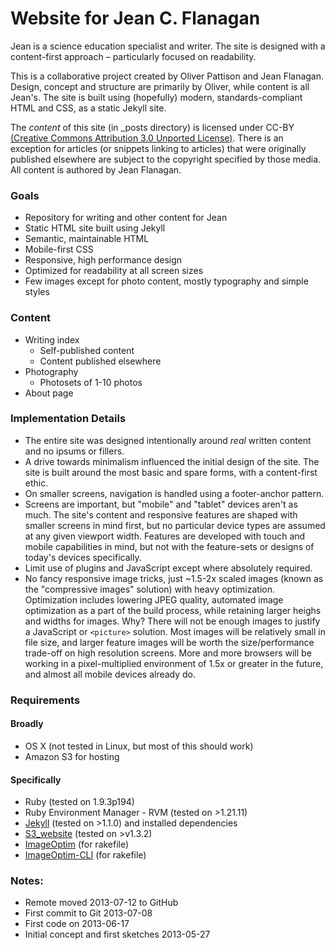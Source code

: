 # Website for Jean C. Flanagan

Jean is a science education specialist and writer. The site is designed with a content-first approach – particularly focused on readability.

This is a collaborative project created by Oliver Pattison and Jean Flanagan. Design, concept and structure are primarily by Oliver, while content is all Jean's. The site is built using (hopefully) modern, standards-compliant HTML and CSS, as a static Jekyll site.

The *content* of this site (in _posts directory) is licensed under CC-BY [(Creative Commons Attribution 3.0 Unported License)](http://creativecommons.org/licenses/by/3.0/deed.en_US). There is an exception for articles (or snippets linking to articles) that were originally published elsewhere are subject to the copyright specified by those media. All content is authored by Jean Flanagan.

### Goals

- Repository for writing and other content for Jean
- Static HTML site built using Jekyll
- Semantic, maintainable HTML
- Mobile-first CSS
- Responsive, high performance design
- Optimized for readability at all screen sizes
- Few images except for photo content, mostly typography and simple styles

### Content

- Writing index
    - Self-published content
    - Content published elsewhere
- Photography
    - Photosets of 1-10 photos
- About page

### Implementation Details

- The entire site was designed intentionally around *real* written content and no ipsums or fillers.
- A drive towards minimalism influenced the initial design of the site. The site is built around the most basic and spare forms, with a content-first ethic.
- On smaller screens, navigation is handled using a footer-anchor pattern.
- Screens are important, but "mobile" and "tablet" devices aren't as much. The site's content and responsive features are shaped with smaller screens in mind first, but no particular device types are assumed at any given viewport width. Features are developed with touch and mobile capabilities in mind, but not with the feature-sets or designs of today's devices specifically.
- Limit use of plugins and JavaScript except where absolutely required.
- No fancy responsive image tricks, just ~1.5-2x scaled images (known as the "compressive images" solution) with heavy optimization. Optimization includes lowering JPEG quality, automated image optimization as a part of the build process, while retaining larger heighs and widths for images. Why? There will not be enough images to justify a JavaScript or `<picture>` solution. Most images will be relatively small in file size, and larger feature images will be worth the size/performance trade-off on high resolution screens. More and more browsers will be working in a pixel-multiplied environment of 1.5x or greater in the future, and almost all mobile devices already do.

### Requirements

#### Broadly

- OS X (not tested in Linux, but most of this should work)
- Amazon S3 for hosting

#### Specifically

- Ruby (tested on 1.9.3p194)
- Ruby Environment Manager - RVM (tested on >1.21.11)
- [Jekyll](https://github.com/mojombo/jekyll) (tested on >1.1.0) and installed dependencies
- [S3_website](https://github.com/laurilehmijoki/s3_website) (tested on >v1.3.2)
- [ImageOptim](http://imageoptim.com/) (for rakefile)
- [ImageOptim-CLI](https://github.com/JamieMason/ImageOptim-CLI) (for rakefile)

### Notes:

- Remote moved 2013-07-12 to GitHub
- First commit to Git 2013-07-08
- First code on 2013-06-17
- Initial concept and first sketches 2013-05-27